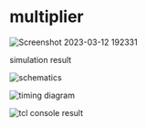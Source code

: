 # multiplier


![Screenshot 2023-03-12 192331](https://user-images.githubusercontent.com/96820094/224550635-7230bca1-796e-4259-8d21-520f53823cdf.jpg)


simulation result

![schematics](https://user-images.githubusercontent.com/96820094/224548978-045ef4b7-1491-4011-b065-b947841547dc.png)


![timing diagram](https://user-images.githubusercontent.com/96820094/224548994-ebd37928-e831-4b36-ad1a-9c05c86ddb97.png)


![tcl console result](https://user-images.githubusercontent.com/96820094/224548986-7808095b-a8e4-4183-aae8-0c85fa147c14.png)

